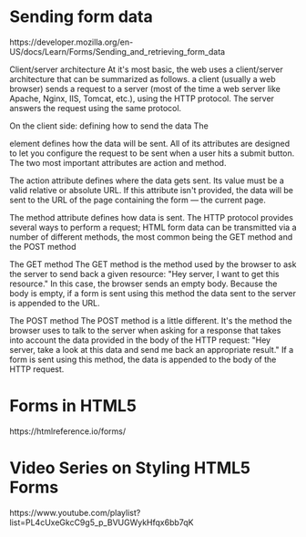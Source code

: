 <h1>Sending form data</h1>
https://developer.mozilla.org/en-US/docs/Learn/Forms/Sending_and_retrieving_form_data

Client/server architecture
At it's most basic, the web uses a client/server architecture that can be summarized as follows. a client (usually a web browser) sends a request to a server (most of the time a web server like Apache, Nginx, IIS, Tomcat, etc.), using the HTTP protocol. The server answers the request using the same protocol.

On the client side: defining how to send the data
The <form> element defines how the data will be sent. All of its attributes are designed to let you configure the request to be sent when a user hits a submit button. The two most important attributes are action and method.

The action attribute defines where the data gets sent. Its value must be a valid relative or absolute URL. If this attribute isn't provided, the data will be sent to the URL of the page containing the form — the current page.

The method attribute defines how data is sent. The HTTP protocol provides several ways to perform a request; HTML form data can be transmitted via a number of different methods, the most common being the GET method and the POST method

The GET method
The GET method is the method used by the browser to ask the server to send back a given resource: "Hey server, I want to get this resource." In this case, the browser sends an empty body. Because the body is empty, if a form is sent using this method the data sent to the server is appended to the URL.

The POST method
The POST method is a little different. It's the method the browser uses to talk to the server when asking for a response that takes into account the data provided in the body of the HTTP request: "Hey server, take a look at this data and send me back an appropriate result." If a form is sent using this method, the data is appended to the body of the HTTP request.


<h1>Forms in HTML5</h1>
https://htmlreference.io/forms/

<h1>Video Series on Styling HTML5 Forms</h1>
https://www.youtube.com/playlist?list=PL4cUxeGkcC9g5_p_BVUGWykHfqx6bb7qK